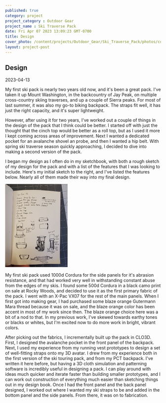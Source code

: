 ```yaml
---
published: true
category: project
project_category : Outdoor Gear
project_name : Ski Traverse Pack
date: Fri Apr 07 2023 13:09:23 GMT-0700
title: Design
cover_photo: /content/projects/Outdoor_Gear/Ski_Traverse_Pack/photos/cover_photo.png
layout: project-post
---
```


## Design
2023-04-13

My first ski pack is nearly two years old now, and it's been a great pack. I've taken it up Mount Washington, in the backcountry of Jay Peak, on multiple cross-country skiing traverses, and up a couple of Sierra peaks. For most of last summer, it was also my go-to biking backpack. The straps fit well, it has just the right capacity, and it's super lightweight.

However, after using it for two years, I've worked out a couple of things in the design of the pack that I think could be better. I started off with just the thought that the cinch top would be better as a roll top, but as I used it more I kept coming across areas of improvement. Next I wanted a dedicated pocket for an avalanche shovel an probe, and then I wanted a hip belt. With spring ski traverse season quickly approaching, I decided to dive into making a second version of the pack. 

I began my design as I often do in my sketchbook, with both a rough sketch of my design for the pack and with a list of the features that I was looking to include. Here's my initial sketch to the right, and I've listed the features below. Nearly all of them made their way into my final design.

<img src = "/content/projects/outdoor_gear/ski_traverse_pack/photos/design_notebook.jpg" width = "40%">




My first ski pack used 1000d Cordura for the side panels for it's abrasion resistance, and that had worked very well in withstanding constant abuse from the edges of my skis. I found some 500d Cordura in a black camo print on sale at Rocky Woods, and decided to use it as the first primary fabric of the pack. I went with an X-Pac VX07 for the rest of the main panels. When I first got into making gear, I had purchased some blaze orange Gutermann Mara thread because it was on sale, and the blaze orange color has been accent in most of my work since then. The blaze orange choice here was a bit of a nod to that. In my previous work, I've skewed towards earthy tones or blacks or whites, but I'm excited now to do more work in bright, vibrant colors.

After picking out the fabrics, I incrementally built up the pack in CLO3D. First, I designed the avalanche pocket in the front panel of the backpack. Next, I used my experience from my running vest prototypes to design a set of well-fitting straps onto my 3D avatar. I drew from my experience both in the first version of the ski touring pack, and from my PCT backpack. I've written it here before, but having a 3D cloth simulation and patterning software is incredibly useful in designing a pack. I can play around with ideas much quicker and iterate faster than building smaller prototypes, and I can work out construction of everything much easier than sketching things out in my design book. Once I had the front panel and the back panel designed, I worked out where I wanted my ski straps to be and added in the bottom panel and the side panels. From there, it was on to fabrication.




